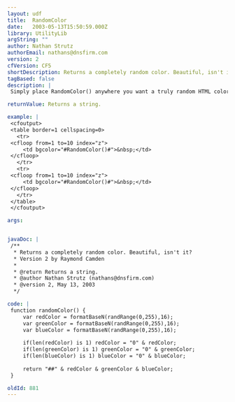 ```yaml
---
layout: udf
title:  RandomColor
date:   2003-05-13T15:50:59.000Z
library: UtilityLib
argString: ""
author: Nathan Strutz
authorEmail: nathans@dnsfirm.com
version: 2
cfVersion: CF5
shortDescription: Returns a completely random color. Beautiful, isn't it?
tagBased: false
description: |
 Simply place RandomColor() anywhere you want a truly random HTML color. Fun for the whole family!

returnValue: Returns a string.

example: |
 <cfoutput>
 <table border=1 cellspacing=0>
   <tr>
 <cfloop from=1 to=10 index="z">
     <td bgcolor="#RandomColor()#">&nbsp;</td>
 </cfloop>
   </tr>
   <tr>
 <cfloop from=1 to=10 index="z">
     <td bgcolor="#RandomColor()#">&nbsp;</td>
 </cfloop>
   </tr>
 </table>
 </cfoutput>

args:


javaDoc: |
 /**
  * Returns a completely random color. Beautiful, isn't it?
  * Version 2 by Raymond Camden
  * 
  * @return Returns a string. 
  * @author Nathan Strutz (nathans@dnsfirm.com) 
  * @version 2, May 13, 2003 
  */

code: |
 function randomColor() {
     var redColor = formatBaseN(randRange(0,255),16);
     var greenColor = formatBaseN(randRange(0,255),16);
     var blueColor = formatBaseN(randRange(0,255),16);
     
     if(len(redColor) is 1) redColor = "0" & redColor;
     if(len(greenColor) is 1) greenColor = "0" & greenColor;
     if(len(blueColor) is 1) blueColor = "0" & blueColor;
 
     return "##" & redColor & greenColor & blueColor;
 }

oldId: 881
---
```


